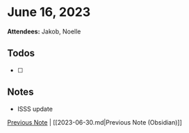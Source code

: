 # June 16, 2023

**Attendees:** Jakob, Noelle

## Todos

- [ ] 

## Notes

- ISSS update

[Previous Note](2023\06\2023-06-30.md) | [[2023-06-30.md|Previous Note (Obsidian)]]
